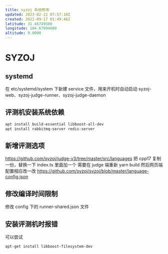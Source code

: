 ```yaml
---
title: syzoj 系统修改
updated: 2023-02-22 07:57:10Z
created: 2022-09-17 01:49:46Z
latitude: 31.46749500
longitude: 104.67894600
altitude: 0.0000
---
```


# SYZOJ
## systemd
在 etc/systemd/system 下新建 service 文件，用来开机时自动启动
syzoj-web、syzoj-judge-runner、syzoj-judge-daemon

## 评测机安装系统依赖
```bash
apt install build-essential libboost-all-dev
apt install rabbitmq-server redis-server
```
## 新增评测选项
https://github.com/syzoj/judge-v3/tree/master/src/languages
把 cpp17 复制一份，替换一下
index.ts 里面加一个
需要在 judge 端重新 yarn build
然后网页端配置相应改一改
https://github.com/syzoj/syzoj/blob/master/language-config.json
## 修改编译时间限制
修改 config 下的 runner-shared.json 文件

## 安装评测机时报错
可以尝试
```bash
apt-get install libboost-filesystem-dev
```